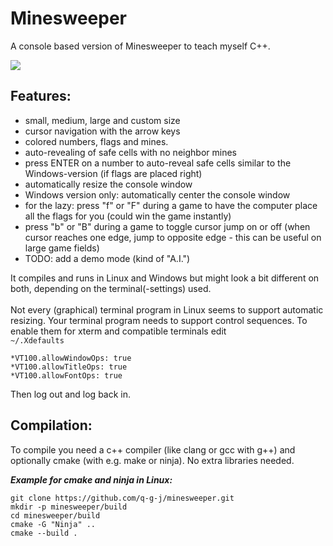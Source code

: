 # Minesweeper

A console based version of Minesweeper to teach myself C++.

![](https://github.com/q-g-j/minesweeper/blob/master/images/game_small.jpg?raw=true)

## Features:
- small, medium, large and custom size
- cursor navigation with the arrow keys
- colored numbers, flags and mines.
- auto-revealing of safe cells with no neighbor
 mines
- press ENTER on a number to auto-reveal safe cells similar to the Windows-version (if flags are placed right)
- automatically resize the console window
- Windows version only: automatically center the console window
- for the lazy: press "f" or "F" during a game to have the computer place all the flags for you (could win the game instantly)
- press "b" or "B" during a game to toggle cursor jump on or off (when cursor reaches one edge, jump to opposite edge - this can be useful on large game fields)
- TODO: add a demo mode (kind of "A.I.")

It compiles and runs in Linux and Windows but might look a bit different on both, depending on the terminal(-settings) used.<br/><br/>
Not every (graphical) terminal program in Linux seems to support automatic resizing. Your terminal program needs to support control sequences. To enable them for xterm and compatible terminals edit <br/>
```~/.Xdefaults```<br/>
```
*VT100.allowWindowOps: true
*VT100.allowTitleOps: true
*VT100.allowFontOps: true
```
Then log out and log back in.

## Compilation:

To compile you need a c++ compiler (like clang or gcc with g++) and optionally cmake (with e.g. make or ninja). No extra libraries needed.

***Example for cmake and ninja in Linux:***

```
git clone https://github.com/q-g-j/minesweeper.git
mkdir -p minesweeper/build
cd minesweeper/build
cmake -G "Ninja" ..
cmake --build .
```
